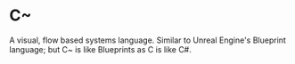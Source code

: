 # C~
A visual, flow based systems language.  Similar to Unreal Engine's Blueprint language; but C~ is like Blueprints as C is like C#.
